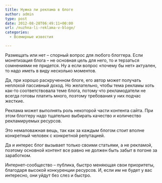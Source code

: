 ```yaml
---
title: Нужна ли реклама в блоге
author: admin
type: post
date: 2012-08-28T06:49:11+00:00
url: /nuzhna-li-reklama-v-bloge/
categories:
  - Всемирные известия

---
```

Размещать или нет – спорный вопрос для любого блоггера. Если монетизация блога – не основная цель для него, то и терзаться сомнениями не придется. Ну а если вопрос «почему бы нет» актуален, то надо иметь в виду несколько моментов.

Да, при хорошо раскрученном блоге, его автор может получать неплохой пассивный доход. Но желательно, чтобы тема рекламы хоть как-то соответствовала теме блога, потому что рекламодатели не всегда готовы платить много, поэтому требования у них подчас жесткие. 

Реклама может выполнять роль некоторой части контента сайта. При этом блоггеру надо тщательно выбирать качество и количество рекламируемых ресурсов. 

Это немаловажная вещь, так как за каждым блогом стоит вполне конкретный человек с конкретной репутацией. 

Да и интерес блог вызывает только своими статьями, а не рекламой, поэтому основной контент все равно не должен быть забыт в погоне за заработком. 

Интернет-сообщество – публика, быстро меняющая свои приоритеты, благодаря высокой конкуренции ресурсов. И, если им не будет у вас интересно, они уйдут без слез и быстро.